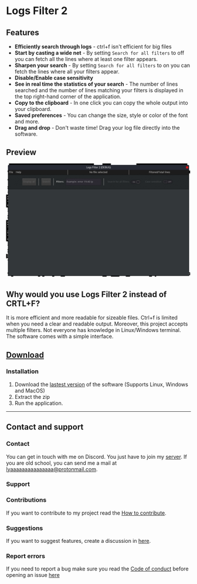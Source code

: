 # Logs Filter 2

## Features

- **Efficiently search through logs** - ctrl+f isn't efficient for big files
- **Start by casting a wide net** - By setting `Search for all filters` to off
 you can fetch all the lines where at least one filter appears.
- **Sharpen your search** - By setting `Search for all filters` to on you can
 fetch the lines where all your filters appear.
- **Disable/Enable case sensitivity**
- **See in real time the statistics of your search** - The number of lines 
searched and the number of lines matching your filters is displayed in the top
right-hand corner of the application.
- **Copy to the clipboard** - In one click you can copy the whole output into your
clipboard.
- **Saved preferences** - You can change the size, style or color of the font 
and more.
- **Drag and drop** - Don't waste time! Drag your log file directly into the software.

## Preview

![](images/demo.gif)

## Why would you use Logs Filter 2 instead of CRTL+F?

It is more efficient and more readable for sizeable files. Ctrl+f is limited when you need a clear and readable output. Moreover, this project accepts multiple filters. Not everyone has knowledge in Linux/Windows terminal. The software comes with a simple interface.

## [Download](https://github.com/Lyaaaaaaaaaaaaaaa/Logs_Filter_2/releases)

### Installation

1. Download the [lastest version](https://github.com/Lyaaaaaaaaaaaaaaa/Logs_Filter_2/releases/latest) of the software (Supports Linux, Windows and MacOS)
2. Extract the zip
3. Run the application.

---

## Contact and support 

### Contact
You can get in touch with me on Discord.
You just have to join my [server](https://discord.gg/hSey9Bv).
If you are old school, you can send me a mail at lyaaaaaaaaaaaaaaa@protonmail.com.

### Support

### Contributions

If you want to contribute to my project read the [How to contribute](https://github.com/Lyaaaaaaaaaaaaaaa/Logs_Filter_2/blob/Master/management/CONTRIBUTING.md).

### Suggestions

If you want to suggest features, create a discussion in [here](https://github.com/Lyaaaaaaaaaaaaaaa/Logs_Filter_2/discussions).

### Report errors

If you need to report a bug make sure you read the [Code of conduct](https://github.com/Lyaaaaaaaaaaaaaaa/Logs_Filter_2/blob/Master/management/CODE_OF_CONDUCT.md) before opening an issue [here](https://github.com/Lyaaaaaaaaaaaaaaa/Logs_Filter_2/issues)
